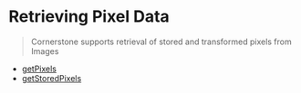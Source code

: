 # Retrieving Pixel Data

> Cornerstone supports retrieval of stored and transformed pixels from Images

* [getPixels](../api#getPixels)
* [getStoredPixels](../api#getStoredPixels)
